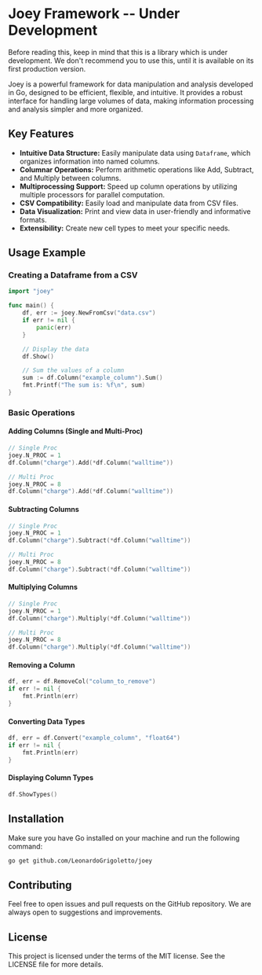 
# Joey Framework -- Under Development

Before reading this, keep in mind that this is a library which is under development. We don't recommend you to use this, until it is available on its first production version.

Joey is a powerful framework for data manipulation and analysis developed in Go, designed to be efficient, flexible, and intuitive. It provides a robust interface for handling large volumes of data, making information processing and analysis simpler and more organized.

## Key Features

- **Intuitive Data Structure:** Easily manipulate data using `Dataframe`, which organizes information into named columns.
- **Columnar Operations:** Perform arithmetic operations like Add, Subtract, and Multiply between columns.
- **Multiprocessing Support:** Speed up column operations by utilizing multiple processors for parallel computation.
- **CSV Compatibility:** Easily load and manipulate data from CSV files.
- **Data Visualization:** Print and view data in user-friendly and informative formats.
- **Extensibility:** Create new cell types to meet your specific needs.

## Usage Example

### Creating a Dataframe from a CSV

```go
import "joey"

func main() {
    df, err := joey.NewFromCsv("data.csv")
    if err != nil {
        panic(err)
    }

    // Display the data
    df.Show()

    // Sum the values of a column
    sum := df.Column("example_column").Sum()
    fmt.Printf("The sum is: %f\n", sum)
}
```

### Basic Operations

#### Adding Columns (Single and Multi-Proc)

```go
// Single Proc
joey.N_PROC = 1
df.Column("charge").Add(*df.Column("walltime"))

// Multi Proc
joey.N_PROC = 8
df.Column("charge").Add(*df.Column("walltime"))
```

#### Subtracting Columns

```go
// Single Proc
joey.N_PROC = 1
df.Column("charge").Subtract(*df.Column("walltime"))

// Multi Proc
joey.N_PROC = 8
df.Column("charge").Subtract(*df.Column("walltime"))
```

#### Multiplying Columns

```go
// Single Proc
joey.N_PROC = 1
df.Column("charge").Multiply(*df.Column("walltime"))

// Multi Proc
joey.N_PROC = 8
df.Column("charge").Multiply(*df.Column("walltime"))
```

#### Removing a Column

```go
df, err = df.RemoveCol("column_to_remove")
if err != nil {
    fmt.Println(err)
}
```

#### Converting Data Types

```go
df, err = df.Convert("example_column", "float64")
if err != nil {
    fmt.Println(err)
}
```

#### Displaying Column Types

```go
df.ShowTypes()
```

## Installation

Make sure you have Go installed on your machine and run the following command:

```sh
go get github.com/LeonardoGrigoletto/joey
```

## Contributing

Feel free to open issues and pull requests on the GitHub repository. We are always open to suggestions and improvements.

## License

This project is licensed under the terms of the MIT license. See the LICENSE file for more details.